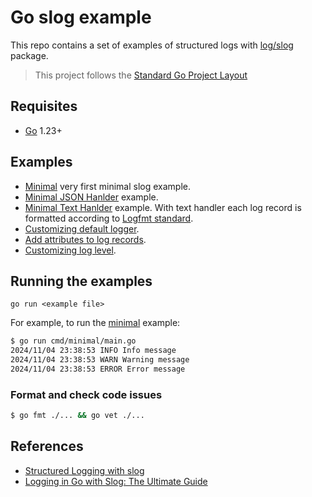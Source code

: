 # Go slog example

This repo contains a set of examples of structured logs with [log/slog](https://pkg.go.dev/log/slog) package.

> This project follows the [Standard Go Project Layout](https://github.com/golang-standards/project-layout)

## Requisites

- [Go](go.dev) 1.23+

## Examples

- [Minimal](./cmd/minimal/main.go) very first minimal slog example.
- [Minimal JSON Hanlder](./cmd/minimal-json-handler/main.go) example.
- [Minimal Text Hanlder](./cmd/minimal-text-handler/main.go) example. With text handler each log record is formatted according to [Logfmt standard](https://betterstack.com/community/guides/logging/logfmt/).
- [Customizing default logger](./cmd/customizing-default-logger/main.go).
- [Add attributes to log records](./cmd/add-attributes/main.go).
- [Customizing log level](./cmd/customizing-level/).

## Running the examples

`go run <example file>`

For example, to run the [minimal](./cmd/minimal/main.go) example:

```bash
$ go run cmd/minimal/main.go
2024/11/04 23:38:53 INFO Info message
2024/11/04 23:38:53 WARN Warning message
2024/11/04 23:38:53 ERROR Error message
```

### Format and check code issues

```bash
$ go fmt ./... && go vet ./...
```

## References

- [Structured Logging with slog](https://go.dev/blog/slog)
- [Logging in Go with Slog: The Ultimate Guide ](https://betterstack.com/community/guides/logging/logging-in-go/)

